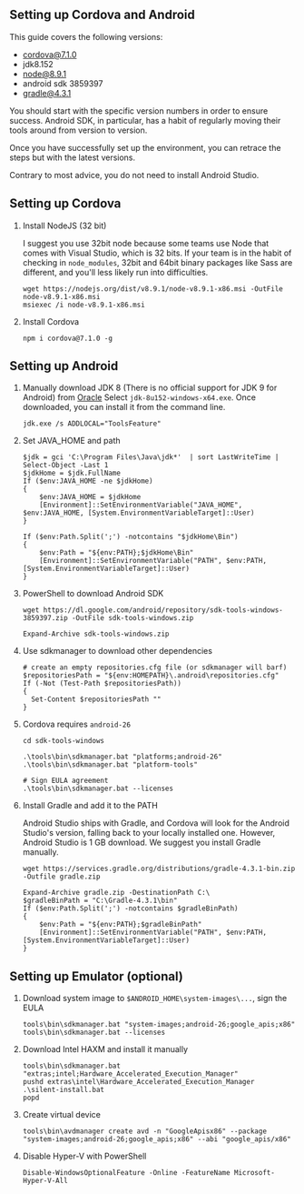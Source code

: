 Setting up Cordova and Android
-------------------------------

This guide covers the following versions:

- cordova@7.1.0
- jdk8.152
- node@8.9.1
- android sdk 3859397
- gradle@4.3.1

You should start with the specific version numbers in order to ensure success. Android SDK, in particular,
has a habit of regularly moving their tools around from version to version.

Once you have successfully set up the environment, you can retrace the steps but with the latest versions.

Contrary to most advice, you do not need to install Android Studio.

Setting up Cordova
-------------------

1. Install NodeJS (32 bit)

   I suggest you use 32bit node because some teams use Node that comes with Visual Studio, which is 32 bits.
   If your team is in the habit of checking in `node_modules`, 32bit and 64bit binary packages like Sass 
   are different, and you'll less likely run into difficulties.
   
       wget https://nodejs.org/dist/v8.9.1/node-v8.9.1-x86.msi -OutFile node-v8.9.1-x86.msi
       msiexec /i node-v8.9.1-x86.msi
    
2. Install Cordova

       npm i cordova@7.1.0 -g

Setting up Android
-------------------

1. Manually download JDK 8 (There is no official support for JDK 9 for Android)
   from [Oracle](http://www.oracle.com/technetwork/java/javase/downloads/jdk8-downloads-2133151.html)
   Select `jdk-8u152-windows-x64.exe`. Once downloaded, you can install it from the command line.
   
       jdk.exe /s ADDLOCAL="ToolsFeature"
   
2. Set JAVA_HOME and path

       $jdk = gci 'C:\Program Files\Java\jdk*'  | sort LastWriteTime | Select-Object -Last 1
       $jdkHome = $jdk.FullName
       If ($env:JAVA_HOME -ne $jdkHome)
       {
           $env:JAVA_HOME = $jdkHome
           [Environment]::SetEnvironmentVariable("JAVA_HOME", $env:JAVA_HOME, [System.EnvironmentVariableTarget]::User)
       }
       
       If ($env:Path.Split(';') -notcontains "$jdkHome\Bin")
       {
           $env:Path = "${env:PATH};$jdkHome\Bin"
           [Environment]::SetEnvironmentVariable("PATH", $env:PATH, [System.EnvironmentVariableTarget]::User)
       }
       
3. PowerShell to download Android SDK

       wget https://dl.google.com/android/repository/sdk-tools-windows-3859397.zip -OutFile sdk-tools-windows.zip
    
       Expand-Archive sdk-tools-windows.zip
    
4. Use sdkmanager to download other dependencies

       # create an empty repositories.cfg file (or sdkmanager will barf)
       $repositoriesPath = "${env:HOMEPATH}\.android\repositories.cfg"
       If (-Not (Test-Path $repositoriesPath))
       {
         Set-Content $repositoriesPath ""
       }
     
       
5. Cordova requires `android-26`

       cd sdk-tools-windows
    
       .\tools\bin\sdkmanager.bat "platforms;android-26"
       .\tools\bin\sdkmanager.bat "platform-tools"

       # Sign EULA agreement
       .\tools\bin\sdkmanager.bat --licenses 

6. Install Gradle and add it to the PATH

   Android Studio ships with Gradle, and Cordova will look for the Android Studio's version, falling back
   to your locally installed one. However, Android Studio is 1 GB download. We suggest you install Gradle manually.
   
       wget https://services.gradle.org/distributions/gradle-4.3.1-bin.zip -Outfile gradle.zip
       
       Expand-Archive gradle.zip -DestinationPath C:\
       $gradleBinPath = "C:\Gradle-4.3.1\bin"
       If ($env:Path.Split(';') -notcontains $gradleBinPath)
       {
           $env:Path = "${env:PATH};$gradleBinPath"
           [Environment]::SetEnvironmentVariable("PATH", $env:PATH, [System.EnvironmentVariableTarget]::User)
       }
       
Setting up Emulator (optional)
---------------------------------

 1. Download system image to `$ANDROID_HOME\system-images\...`, sign the EULA

        tools\bin\sdkmanager.bat "system-images;android-26;google_apis;x86"
        tools\bin\sdkmanager.bat --licenses
 
 2. Download Intel HAXM and install it manually
 
        tools\bin\sdkmanager.bat "extras;intel;Hardware_Accelerated_Execution_Manager"
        pushd extras\intel\Hardware_Accelerated_Execution_Manager
        .\silent-install.bat
        popd
        
 3. Create virtual device
 
        tools\bin\avdmanager create avd -n "GoogleApisx86" --package "system-images;android-26;google_apis;x86" --abi "google_apis/x86"
 
 4. Disable Hyper-V with PowerShell
 
        Disable-WindowsOptionalFeature -Online -FeatureName Microsoft-Hyper-V-All
        
